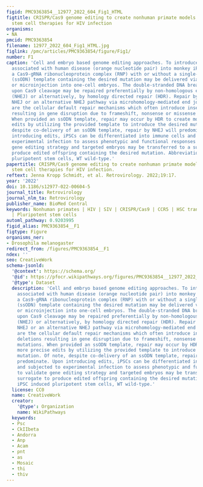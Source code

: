 ```yaml
---
figid: PMC9363854__12977_2022_604_Fig1_HTML
figtitle: CRISPR/Cas9 genome editing to create nonhuman primate models for studying
  stem cell therapies for HIV infection
organisms:
- NA
pmcid: PMC9363854
filename: 12977_2022_604_Fig1_HTML.jpg
figlink: /pmc/articles/PMC9363854/figure/Fig1/
number: F1
caption: 'Cell and embryo based genome editing approaches. To introduce a mutation
  associated with human disease (orange nucleotide pair) into monkey iPSCs and embryos,
  a Cas9-gRNA ribonucleoprotein complex (RNP) with or without a single-strand oligodeoxynucleotide
  (ssODN) template containing the desired mutation may be delivered via cell electroporation
  or microinjection into one-cell embryos. The double-stranded DNA break incurred
  upon Cas9 cleavage may be repaired preferentially by non-homologous end joining
  (NHEJ) or alternatively, by homology directed repair (HDR). Repair by canonical
  NHEJ or an alternative NHEJ pathway via microhomology-mediated end joining (MMEJ)
  are the cellular default repair mechanisms which often introduce insertions or deletions
  resulting in gene disruption due to frameshift, nonsense or missense mutations.
  When provided an ssODN template, repair may occur by HDR to create more precise
  edits by utilizing the provided template to introduce the desired mutation. Of note,
  despite co-delivery of an ssODN template, repair by NHEJ will predominate. Upon
  introducing edits, iPSCs can be differentiated into immune cells and subjected to
  experimental infection to assess phenotypic and functional responses to validate
  gene editing strategy and targeted embryos may be transferred to a surrogate to
  produce edited offspring containing the desired mutation. Abbreviations: iPSC induced
  pluripotent stem cells, WT wild-type.'
papertitle: CRISPR/Cas9 genome editing to create nonhuman primate models for studying
  stem cell therapies for HIV infection.
reftext: Jenna Kropp Schmidt, et al. Retrovirology. 2022;19:17.
year: '2022'
doi: 10.1186/s12977-022-00604-5
journal_title: Retrovirology
journal_nlm_ta: Retrovirology
publisher_name: BioMed Central
keywords: Nonhuman primates | HIV | SIV | CRISPR/Cas9 | CCR5 | HSC transplantation
  | Pluripotent stem cells
automl_pathway: 0.9203995
figid_alias: PMC9363854__F1
figtype: Figure
organisms_ner:
- Drosophila melanogaster
redirect_from: /figures/PMC9363854__F1
ndex: ''
seo: CreativeWork
schema-jsonld:
  '@context': https://schema.org/
  '@id': https://pfocr.wikipathways.org/figures/PMC9363854__12977_2022_604_Fig1_HTML.html
  '@type': Dataset
  description: 'Cell and embryo based genome editing approaches. To introduce a mutation
    associated with human disease (orange nucleotide pair) into monkey iPSCs and embryos,
    a Cas9-gRNA ribonucleoprotein complex (RNP) with or without a single-strand oligodeoxynucleotide
    (ssODN) template containing the desired mutation may be delivered via cell electroporation
    or microinjection into one-cell embryos. The double-stranded DNA break incurred
    upon Cas9 cleavage may be repaired preferentially by non-homologous end joining
    (NHEJ) or alternatively, by homology directed repair (HDR). Repair by canonical
    NHEJ or an alternative NHEJ pathway via microhomology-mediated end joining (MMEJ)
    are the cellular default repair mechanisms which often introduce insertions or
    deletions resulting in gene disruption due to frameshift, nonsense or missense
    mutations. When provided an ssODN template, repair may occur by HDR to create
    more precise edits by utilizing the provided template to introduce the desired
    mutation. Of note, despite co-delivery of an ssODN template, repair by NHEJ will
    predominate. Upon introducing edits, iPSCs can be differentiated into immune cells
    and subjected to experimental infection to assess phenotypic and functional responses
    to validate gene editing strategy and targeted embryos may be transferred to a
    surrogate to produce edited offspring containing the desired mutation. Abbreviations:
    iPSC induced pluripotent stem cells, WT wild-type.'
  license: CC0
  name: CreativeWork
  creator:
    '@type': Organization
    name: WikiPathways
  keywords:
  - Psc
  - CkIIbeta
  - Andorra
  - Anp
  - Acam
  - pnt
  - as
  - Mosaic
  - thi
  - thiv
---
```

